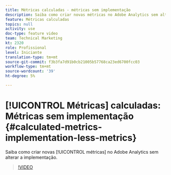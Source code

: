 ```yaml
---
title: Métricas calculadas - métricas sem implementação
description: Saiba como criar novas métricas no Adobe Analytics sem alterar a implementação.
feature: Métricas calculadas
topics: null
activity: use
doc-type: feature video
team: Technical Marketing
kt: 2320
role: Profissional
level: Iniciante
translation-type: tm+mt
source-git-commit: f3b3fa7d91b0cb21005b57768ca23ed6700fcc03
workflow-type: tm+mt
source-wordcount: '39'
ht-degree: 5%

---
```



# [!UICONTROL Métricas] calculadas: Métricas sem implementação  {#calculated-metrics-implementation-less-metrics}

Saiba como criar novas [!UICONTROL métricas] no Adobe Analytics sem alterar a implementação.

>[!VIDEO](https://video.tv.adobe.com/v/25407/?quality=12)

